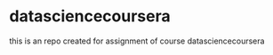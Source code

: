 datasciencecoursera
===================

this is an repo created for assignment of course  datasciencecoursera
